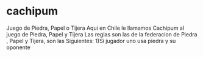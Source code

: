 # cachipum
Juego de Piedra, Papel o Tijera
Aqui en Chile le llamamos Cachipum al juego de Piedra, Papel y Tijera
Las reglas son las de la federacion de Piedra , Papel y Tijera, son las Siguientes:
1)Si jugador uno usa piedra  y su oponente
